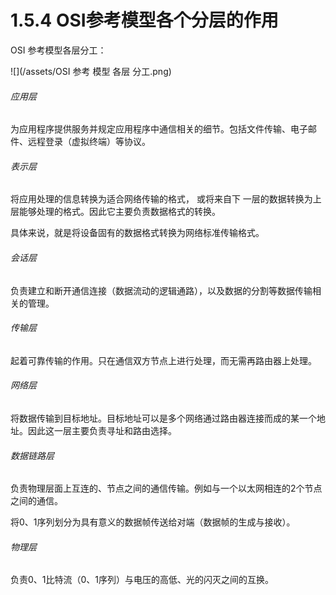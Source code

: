 # 1.5.4 OSI参考模型各个分层的作用

OSI 参考模型各层分工：

![](/assets/OSI 参考 模型 各层 分工.png)

###### 应用层

为应用程序提供服务并规定应用程序中通信相关的细节。包括文件传输、电子邮件、远程登录（虚拟终端）等协议。

###### 表示层

将应用处理的信息转换为适合网络传输的格式， 或将来自下 一层的数据转换为上层能够处理的格式。因此它主要负责数据格式的转换。

具体来说，就是将设备固有的数据格式转换为网络标准传输格式。

###### 会话层

负责建立和断开通信连接（数据流动的逻辑通路），以及数据的分割等数据传输相关的管理。

###### 传输层

起着可靠传输的作用。只在通信双方节点上进行处理，而无需再路由器上处理。

###### 网络层

将数据传输到目标地址。目标地址可以是多个网络通过路由器连接而成的某一个地址。因此这一层主要负责寻址和路由选择。

###### 数据链路层

负责物理层面上互连的、节点之间的通信传输。例如与一个以太网相连的2个节点之间的通信。

将0、1序列划分为具有意义的数据帧传送给对端（数据帧的生成与接收）。

###### 物理层

负责0、1比特流（0、1序列）与电压的高低、光的闪灭之间的互换。

